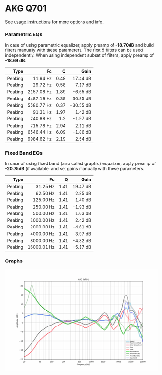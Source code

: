 # AKG Q701
See [usage instructions](https://github.com/jaakkopasanen/AutoEq#usage) for more options and info.

### Parametric EQs
In case of using parametric equalizer, apply preamp of **-18.70dB** and build filters manually
with these parameters. The first 5 filters can be used independently.
When using independent subset of filters, apply preamp of **-18.69 dB**.

| Type    | Fc         |    Q | Gain      |
|--------:|-----------:|-----:|----------:|
| Peaking | 11.94 Hz   | 0.48 | 17.44 dB  |
| Peaking | 29.72 Hz   | 0.58 | 7.17 dB   |
| Peaking | 2157.08 Hz | 1.89 | -6.65 dB  |
| Peaking | 4487.19 Hz | 0.39 | 30.85 dB  |
| Peaking | 5580.77 Hz | 0.37 | -30.55 dB |
| Peaking | 91.31 Hz   | 1.97 | 1.42 dB   |
| Peaking | 240.88 Hz  | 1.2  | -1.97 dB  |
| Peaking | 715.78 Hz  | 2.94 | 2.11 dB   |
| Peaking | 6546.44 Hz | 6.09 | -1.86 dB  |
| Peaking | 9984.62 Hz | 2.19 | 2.54 dB   |

### Fixed Band EQs
In case of using fixed band (also called graphic) equalizer, apply preamp of **-20.75dB**
(if available) and set gains manually with these parameters.

| Type    | Fc          |    Q | Gain     |
|--------:|------------:|-----:|---------:|
| Peaking | 31.25 Hz    | 1.41 | 19.47 dB |
| Peaking | 62.50 Hz    | 1.41 | 2.85 dB  |
| Peaking | 125.00 Hz   | 1.41 | 1.40 dB  |
| Peaking | 250.00 Hz   | 1.41 | -1.93 dB |
| Peaking | 500.00 Hz   | 1.41 | 1.63 dB  |
| Peaking | 1000.00 Hz  | 1.41 | 2.42 dB  |
| Peaking | 2000.00 Hz  | 1.41 | -4.61 dB |
| Peaking | 4000.00 Hz  | 1.41 | 3.97 dB  |
| Peaking | 8000.00 Hz  | 1.41 | -4.82 dB |
| Peaking | 16000.01 Hz | 1.41 | -5.17 dB |

### Graphs
![](./AKG%20Q701.png)